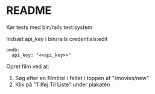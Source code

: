 # README

Kør tests med bin/rails test:system

Indsæt api_key i bin/rails credentials:edit

```
omdb:
  api_key: "<<api_key>>"
```

Opret film ved at:
 1. Søg efter en filmtitel i feltet i toppen af "/movies/new"
 2. Klik på "Tilføj Til Liste" under plakaten